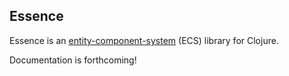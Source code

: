 ## Essence

Essence is an [entity-component-system](http://en.wikipedia.org/wiki/Entity_component_system)
(ECS) library for Clojure.

Documentation is forthcoming!
